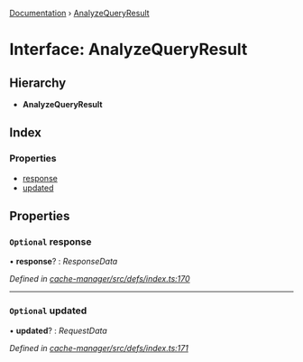 [Documentation](../README.md) › [AnalyzeQueryResult](analyzequeryresult.md)

# Interface: AnalyzeQueryResult

## Hierarchy

* **AnalyzeQueryResult**

## Index

### Properties

* [response](analyzequeryresult.md#optional-response)
* [updated](analyzequeryresult.md#optional-updated)

## Properties

### `Optional` response

• **response**? : *ResponseData*

*Defined in [cache-manager/src/defs/index.ts:170](https://github.com/badbatch/graphql-box/blob/bf31fdc/packages/cache-manager/src/defs/index.ts#L170)*

___

### `Optional` updated

• **updated**? : *RequestData*

*Defined in [cache-manager/src/defs/index.ts:171](https://github.com/badbatch/graphql-box/blob/bf31fdc/packages/cache-manager/src/defs/index.ts#L171)*
